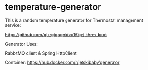 # temperature-generator

This is a random temperature generator for Thermostat management service:


https://github.com/giorgigagnidze16/prj-thrm-boot

Generator Uses: 

RabbitMQ client & Spring HttpClient

Container:
https://hub.docker.com/r/jetskibaby/generator